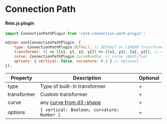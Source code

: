 Connection Path
====
#### Rete.js plugin

```js
import ConnectionPathPlugin from 'rete-connection-path-plugin';

editor.use(ConnectionPathPlugin, {
    type: ConnectionPathPlugin.DEFAULT, // DEFAULT or LINEAR transformer
    transformer: () => ([x1, y1, x2, y2]) => [[x1, y1], [x2, y2]], // optional, custom transformer
    curve: ConnectionPathPlugin.curveBundle, // curve identifier
    options: { vertical: false, curvature: 0.4 } // optional
});
```

| Property | Description | Optional | 
|---|---|---|
| type | Type of built-in transformer | + |
| transformer | Custom transformer | + |
| curve | any [curve from d3-shape](https://github.com/d3/d3-shape#curves) | + |
| options | `{ vertical: Boolean, curvature: Number }` | + |